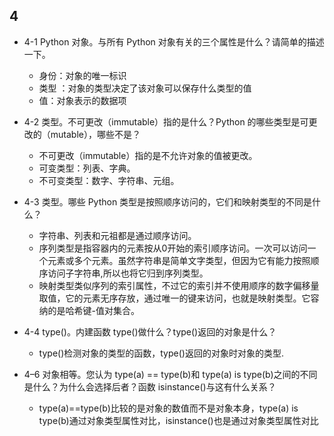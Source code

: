 ## 4

* 4-1 Python 对象。与所有 Python 对象有关的三个属性是什么？请简单的描述一下。
    * 身份：对象的唯一标识
    * 类型 ：对象的类型决定了该对象可以保存什么类型的值
    * 值：对象表示的数据项

* 4-2 类型。不可更改（immutable）指的是什么？Python 的哪些类型是可更改的（mutable），哪些不是？
    * 不可更改（immutable）指的是不允许对象的值被更改。
    * 可变类型：列表、字典。
    * 不可变类型：数字、字符串、元组。 

* 4-3 类型。哪些 Python 类型是按照顺序访问的，它们和映射类型的不同是什么？ 
    * 字符串、列表和元祖都是通过顺序访问。
    * 序列类型是指容器内的元素按从0开始的索引顺序访问。一次可以访问一个元素或多个元素。虽然字符串是简单文字类型，但因为它有能力按照顺序访问子字符串,所以也将它归到序列类型。
    * 映射类型类似序列的索引属性，不过它的索引并不使用顺序的数字偏移量取值，它的元素无序存放，通过唯一的键来访问，也就是映射类型。它容纳的是哈希键-值对集合。

* 4-4 type()。内建函数 type()做什么？type()返回的对象是什么？
    *  type()检测对象的类型的函数，type()返回的对象时对象的类型.

* 4–6  对象相等。您认为 type(a) == type(b)和 type(a) is type(b)之间的不同是什么？为什么会选择后者？函数 isinstance()与这有什么关系？
    * type(a)==type(b)比较的是对象的数值而不是对象本身，type(a) is type(b)通过对象类型属性对比，isinstance()也是通过对象类型属性对比